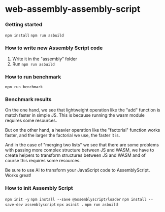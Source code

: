 # web-assembly-assembly-script

### Getting started

`npm install`
`npm run asbuild`

### How to write new Assembly Script code

1. Write it in the "assembly" folder
2. Run `npm run asbuild`

### How to run benchmark

`npm run benchmark`

### Benchmark results

On the one hand, we see that lightweight operation like the "add" function is match faster in simple JS.
This is because running the wasm module requires some resources.

But on the other hand, a heavier operation like the "factorial" function works faster,
and the larger the factorial we use, the faster it is.

And in the case of "merging two lists" we see that there are some problems with passing more complex structure between JS and WASM, we have to create helpers to transform structures between JS and WASM and of course this requires some resources.

Be sure to use AI to transform your JavaScript code to AssemblyScript. Works great!

### How to init Assembly Script

`npm init -y`
`npm install --save @assemblyscript/loader`
`npm install --save-dev assemblyscript`
`npx asinit .`
`npm run asbuild`
